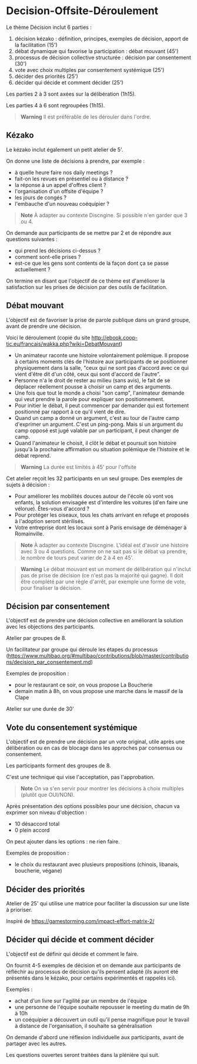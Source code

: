 # Decision-Offsite-Déroulement

Le thème Décision inclut 6 parties :
1. décision kézako : définition, principes, exemples de décision, apport de la facilitation (15')
2. débat dynamique qui favorise la participation : débat mouvant (45')
3. processus de décision collective structurée : décision par consentement (30')
4. vote avec choix multiples par consentement systémique (25')
5. décider des priorités (25')
6. décider qui décide et comment décider (25')

Les parties 2 à 3 sont axées sur la délibération (1h15).

Les parties 4 à 6 sont regroupées (1h15).

> **Warning**
> Il est préférable de les dérouler dans l'ordre.

## Kézako

Le kézako inclut également un petit atelier de 5'.

On donne une liste de décisions à prendre, par exemple : 
- à quelle heure faire nos daily meetings ?
- fait-on les revues en présentiel ou à distance ?
- la réponse à un appel d'offres client ?
- l'organisation d'un offsite d'équipe ?
- les jours de congés ?
- l'embauche d'un nouveau coéquipier ?

> **Note**
> À adapter au contexte Discngine. Si possible n'en garder que 3 ou 4.

On demande aux participants de se mettre par 2 et de répondre aux questions suivantes :
- qui prend les décisions ci-dessus ?
- comment sont-elle prises ?
- est-ce que les gens sont contents de la façon dont ça se passe actuellement ?

On termine en disant que l'objectif de ce thème est d'améliorer la satisfaction sur les prises de décision par des outils de facilitation.

## Débat mouvant

L'objectif est de favoriser la prise de parole publique dans un grand groupe, avant de prendre une décision.

Voici le déroulement (copié du site http://ebook.coop-tic.eu/francais/wakka.php?wiki=DebatMouvant)

- Un animateur raconte une histoire volontairement polémique. Il propose à certains moments clés de l'histoire aux participants de se positionner physiquement dans la salle, "ceux qui ne sont pas d'accord avec ce qui vient d'être dit d'un côté, ceux qui sont d'accord de l'autre".
- Personne n'a le droit de rester au milieu (sans avis), le fait de se déplacer réellement pousse à choisir un camp et des arguments.
- Une fois que tout le monde a choisi "son camp", l'animateur demande qui veut prendre la parole pour expliquer son positionnement.
- Pour initier le débat, il peut commencer par demander qui est fortement positionné par rapport à ce qu'il vient de dire.
- Quand un camp a donné un argument, c'est au tour de l'autre camp d'exprimer un argument. C'est un ping-pong. Mais si un argument du camp opposé est jugé valable par un participant, il peut changer de camp.
- Quand l'animateur le choisit, il clôt le débat et poursuit son histoire jusqu'à la prochaine affirmation ou situation polémique de l'histoire et le débat reprend.

> **Warning**
> La durée est limités à 45' pour l'offsite

Cet atelier reçoit les 32 participants en un seul groupe. 
Des exemples de sujets à décision :
- Pour améliorer les mobilités douces autour de l'école où vont vos enfants, la solution envisagée est d'interdire les voitures (d'en faire une vélorue). Êtes-vous d'accord ?
- Pour protéger les oiseaux, tous les chats arrivant en refuge et proposés à l'adoption seront stérilisés.
- Votre entreprise dont les locaux sont à Paris envisage de déménager à Romainville.

> **Note**
> À adapter au contexte Discngine. L'idéal est d'avoir une histoire avec 3 ou 4 questions. Comme on ne sait pas si le débat va prendre, le nombre de tours peut varier de 2 à 4 en 45'.

> **Warning**
> Le débat mouvant est un moment de délibération qui n'inclut pas de prise de décision (ce n'est pas la majorité qui gagne). Il doit être complété par une règle d'arrêt, par exemple une forme de vote, pour finaliser la décision.

## Décision par consentement

L'objectif est de prendre une décision collective en améliorant la solution avec les objections des participants.

Atelier par groupes de 8.

Un facilitateur par groupe qui déroule les étapes du processus (https://www.multibao.org/#multibao/contributions/blob/master/contributions/decision_par_consentement.md)

Exemples de proposition : 
- pour le restaurant ce soir, on vous propose La Boucherie
- demain matin à 8h, on vous propose une marche dans le massif de la Clape

Atelier sur une durée de 30'

## Vote du consentement systémique

L'objectif est de prendre une décision par un vote original, utile après une délibération ou en cas de blocage dans les approches par consensus ou consentement.

Les participants forment des groupes de 8.

C'est une technique qui vise l'acceptation, pas l'approbation.

> **Note**
> On va s'en servir pour montrer les décisions à choix multiples (plutôt que OUI/NON).

Après présentation des options possibles pour une décision, chacun va exprimer son niveau d'objection :
- 10 désaccord total
- 0 plein accord

On peut ajouter dans les options : ne rien faire.

Exemples de proposition : 
- le choix du restaurant avec plusieurs propositions (chinois, libanais, boucherie, végane)

## Décider des priorités

Atelier de 25' qui utilise une matrice pour faciliter la discussion sur une liste à prioriser.

Inspiré de https://gamestorming.com/impact-effort-matrix-2/

## Décider qui décide et comment décider

L'objectif est de définir qui décide et comment le faire. 

On fournit 4-5 exemples de décision et on demande aux participants de réfléchir au processus de décision qu'ils pensent adapté (ils auront été présentés dans le kézako, pour certains expérimentés et rappelés ici).

Exemples : 

- achat d'un livre sur l'agilité par un membre de l'équipe
- une personne de l'équipe souhaite repousser le meeting du matin de 9h à 10h
- un coéquipier a découvert un outil qu'il pense magnifique pour le travail à distance de l'organisation, il souhaite sa généralisation

On demande d'abord une réflexion individuelle aux participants, avant de partager avec les autres.

Les questions ouvertes seront traitées dans la plénière qui suit.


